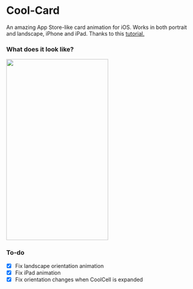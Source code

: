 # Cool-Card
An amazing App Store-like card animation for iOS. Works in both portrait and landscape, iPhone and iPad.
Thanks to this [tutorial.](https://stormotion.io/blog/how-to-make-a-modified-appstore-like-animation/)
### What does it look like?
<img src="https://github.com/KOUD3R/Cool-Card/blob/master/CoolCard.gif" width="270" height="480" />

### To-do
- [X] Fix landscape orientation animation
- [X] Fix iPad animation
- [X] Fix orientation changes when CoolCell is expanded
